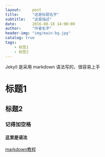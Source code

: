 ```yaml
---
layout:     post
title:      "这是标题名字"
subtitle:   "这是描述"
date:       2016-08-18 14:00:00
author:     "作者名字"
header-img: "img/main-bg.jpg"
catalog: true
tags:
    - 标签1
    - 标签2
---
```


Jekyll 是采用 markdown 语法写的，很容易上手

# 标题1

## 标题2

### 记得加空格

#### 这里是语法

[markdown教程](http://www.jianshu.com/p/q81RER)
